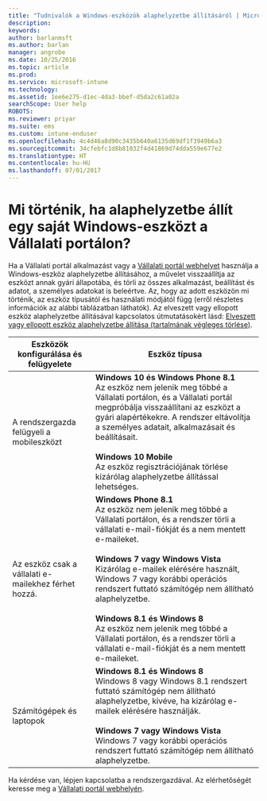 ```yaml
---
title: "Tudnivalók a Windows-eszközök alaphelyzetbe állításáról | Microsoft Docs"
description: 
keywords: 
author: barlanmsft
ms.author: barlan
manager: angrobe
ms.date: 10/25/2016
ms.topic: article
ms.prod: 
ms.service: microsoft-intune
ms.technology: 
ms.assetid: 1ee6e275-d1ec-4da3-bbef-d5da2c61a02a
searchScope: User help
ROBOTS: 
ms.reviewer: priyar
ms.suite: ems
ms.custom: intune-enduser
ms.openlocfilehash: 4c4d46a8d90c3435b640a6135d69df1f3949b6a3
ms.sourcegitcommit: 34cfebfc1d8b81032f4d41869d74dda559e677e2
ms.translationtype: HT
ms.contentlocale: hu-HU
ms.lasthandoff: 07/01/2017
---
```

# <a name="what-happens-if-you-reset-your-windows-device-using-the-company-portal"></a>Mi történik, ha alaphelyzetbe állít egy saját Windows-eszközt a Vállalati portálon?

Ha a Vállalati portál alkalmazást vagy a [Vállalati portál webhelyet](reset-erase-your-device-cpwebsite.md) használja a Windows-eszköz alaphelyzetbe állításához, a művelet visszaállítja az eszközt annak gyári állapotába, és törli az összes alkalmazást, beállítást és adatot, a személyes adatokat is beleértve. Az, hogy az adott eszközön mi történik, az eszköz típusától és használati módjától függ (erről részletes információk az alábbi táblázatban láthatók). Az elveszett vagy ellopott eszköz alaphelyzetbe állításával kapcsolatos útmutatásokért lásd: [Elveszett vagy ellopott eszköz alaphelyzetbe állítása (tartalmának végleges törlése)](reset-erase-your-device-cpwebsite.md).

|Eszközök konfigurálása és felügyelete|Eszköz típusa|
|---------------------------------------|---------------|
|A rendszergazda felügyeli a mobileszközt|**Windows 10 és Windows Phone 8.1**</br>Az eszköz nem jelenik meg többé a Vállalati portálon, és a Vállalati portál megpróbálja visszaállítani az eszközt a gyári alapértékekre. A rendszer eltávolítja a személyes adatait, alkalmazásait és beállításait. <br /><br />**Windows 10 Mobile**</br>Az eszköz regisztrációjának törlése kizárólag alaphelyzetbe állítással lehetséges.|
|Az eszköz csak a vállalati e-mailekhez férhet hozzá.|**Windows Phone 8.1**<br />Az eszköz nem jelenik meg többé a Vállalati portálon, és a rendszer törli a vállalati e-mail-fiókját és a nem mentett e-maileket.<br /><br />**Windows 7 vagy Windows Vista**<br />Kizárólag e-mailek elérésére használt, Windows 7 vagy korábbi operációs rendszert futtató számítógép nem állítható alaphelyzetbe.<br /><br />**Windows 8.1 és Windows 8**<br />Az eszköz nem jelenik meg többé a Vállalati portálon, és a rendszer törli a vállalati e-mail-fiókját és a nem mentett e-maileket.|
|Számítógépek és laptopok|**Windows 8.1 és Windows 8**<br />Windows 8 vagy Windows 8.1 rendszert futtató számítógép nem állítható alaphelyzetbe, kivéve, ha kizárólag e-mailek elérésére használják.<br /><br />**Windows 7 vagy Windows Vista**<br />Windows 7 vagy korábbi operációs rendszert futtató számítógép nem állítható alaphelyzetbe.|

Ha kérdése van, lépjen kapcsolatba a rendszergazdával. Az elérhetőségét keresse meg a [Vállalati portál webhelyén](http://portal.manage.microsoft.com).

